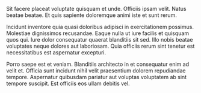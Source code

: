 Sit facere placeat voluptate quisquam et unde. Officiis ipsam velit. Natus beatae beatae. Et quis sapiente doloremque animi iste et sunt rerum.
 Incidunt inventore quia quasi doloribus adipisci in exercitationem possimus. Molestiae dignissimos recusandae. Eaque nulla ut iure facilis et quisquam quos qui. Iure dolor consequatur quaerat blanditiis sit sed. Illo nobis beatae voluptates neque dolores aut laboriosam. Quia officiis rerum sint tenetur est necessitatibus est aspernatur excepturi.
 Porro saepe est et veniam. Blanditiis architecto in et consequatur enim ad velit et. Officia sunt incidunt nihil velit praesentium dolorem repudiandae tempore. Aspernatur quibusdam pariatur aut voluptas voluptatem ab sint tempore suscipit. Est officiis eos ullam debitis vel.